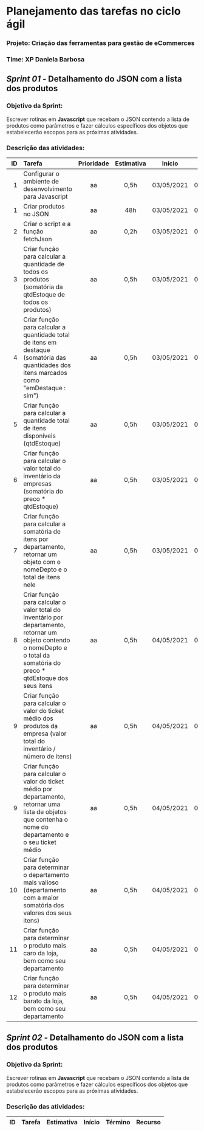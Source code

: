 # **Planejamento das tarefas no ciclo ágil**

### **Projeto:** Criação das ferramentas para gestão de eCommerces

### **Time:** XP Daniela Barbosa

## **_Sprint 01 -_** Detalhamento do JSON com a lista dos produtos

### **Objetivo da Sprint:**

Escrever rotinas em **Javascript** que recebam o JSON contendo a lista de produtos como parâmetros e fazer cálculos específicos dos objetos que estabelecerão escopos para as próximas atividades.

### **Descrição das atividades:**

|  ID | Tarefa                                                                                                                                                                        | Prioridade | Estimativa |   Início   |    Término |      Recurso |  Status |
| --: | :---------------------------------------------------------------------------------------------------------------------------------------------------------------------------- | :--------: | :--------: | :--------: | ---------: | -----------: | ------: |
|   1 | Configurar o ambiente de desenvolvimento para Javascript                                                                                                                      |     aa     |    0,5h    | 03/05/2021 | 03/05/2021 | Prof. Isidro | Backlog |
|   1 | Criar produtos no JSON                                                                                                                                                        |     aa     |    48h     | 03/05/2021 | 04/05/2021 | Prof. Isidro | Backlog |
|   2 | Criar o script e a função fetchJson                                                                                                                                           |     aa     |    0,2h    | 03/05/2021 | 03/05/2021 | Prof. Isidro | Backlog |
|   3 | Criar função para calcular a quantidade de todos os produtos (somatória da qtdEstoque de todos os produtos)                                                                   |     aa     |    0,5h    | 03/05/2021 | 03/05/2021 | Prof. Isidro | Backlog |
|   4 | Criar função para calcular a quantidade total de itens em destaque (somatória das quantidades dos itens marcados como "emDestaque : sim")                                     |     aa     |    0,5h    | 03/05/2021 | 03/05/2021 | Prof. Isidro | Backlog |
|   5 | Criar função para calcular a quantidade total de itens disponíveis (qtdEstoque)                                                                                               |     aa     |    0,5h    | 03/05/2021 | 03/05/2021 | Prof. Isidro | Backlog |
|   6 | Criar função para calcular o valor total do inventário da empresas (somatória do preco \* qtdEstoque)                                                                         |     aa     |    0,5h    | 03/05/2021 | 03/05/2021 | Prof. Isidro | Backlog |
|   7 | Criar função para calcular a somatória de itens por departamento, retornar um objeto com o nomeDepto e o total de itens nele                                                  |     aa     |    0,5h    | 03/05/2021 | 03/05/2021 | Prof. Isidro | Backlog |
|   8 | Criar função para calcular o valor total do inventário por departamento, retornar um objeto contendo o nomeDepto e o total da somatória do preco \* qtdEstoque dos seus itens |     aa     |    0,5h    | 04/05/2021 | 04/05/2021 | Prof. Isidro | Backlog |
|   9 | Criar função para calcular o valor do ticket médio dos produtos da empresa (valor total do inventário / número de itens)                                                      |     aa     |    0,5h    | 04/05/2021 | 04/05/2021 | Prof. Isidro | Backlog |
|   9 | Criar função para calcular o valor do ticket médio por departamento, retornar uma lista de objetos que contenha o nome do departamento e o seu ticket médio                   |     aa     |    0,5h    | 04/05/2021 | 04/05/2021 | Prof. Isidro | Backlog |
|  10 | Criar função para determinar o departamento mais valioso (departamento com a maior somatória dos valores dos seus itens)                                                      |     aa     |    0,5h    | 04/05/2021 | 04/05/2021 | Prof. Isidro | Backlog |
|  11 | Criar função para determinar o produto mais caro da loja, bem como seu departamento                                                                                           |     aa     |    0,5h    | 04/05/2021 | 04/05/2021 | Prof. Isidro | Backlog |
|  12 | Criar função para determinar o produto mais barato da loja, bem como seu departamento                                                                                         |     aa     |    0,5h    | 04/05/2021 | 04/05/2021 | Prof. Isidro | Backlog |

## **_Sprint 02 -_** Detalhamento do JSON com a lista dos produtos

### **Objetivo da Sprint:**

Escrever rotinas em **Javascript** que recebam o JSON contendo a lista de produtos como parâmetros e fazer cálculos específicos dos objetos que estabelecerão escopos para as próximas atividades.

### **Descrição das atividades:**

| ID  | Tarefa | Estimativa | Início | Término | Recurso |
| :-- | :----- | :--------: | -----: | ------: | ------: |

